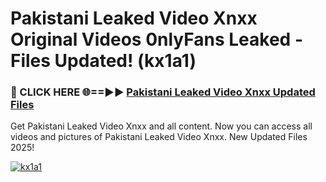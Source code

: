 # Pakistani Leaked Video Xnxx Original Videos 0nlyFans Leaked - Files Updated! (kx1a1)

<h3>🔴 CLICK HERE 🌐==►► <a href="https://tinyurl.com/3hn5wdd3" rel="nofollow">Pakistani Leaked Video Xnxx Updated Files</a></h3>

Get Pakistani Leaked Video Xnxx and all content. Now you can access all videos and pictures of Pakistani Leaked Video Xnxx. New Updated Files 2025!

[![kx1a1](https://i.imgur.com/4HnBqBT.gif)](https://tinyurl.com/3hn5wdd3)
